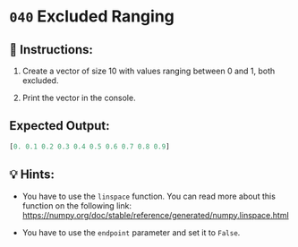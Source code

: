 # `040` Excluded Ranging

## 📝 Instructions:

1. Create a vector of size 10 with values ranging between 0 and 1, both excluded.

2. Print the vector in the console.

## Expected Output:

```python
[0. 0.1 0.2 0.3 0.4 0.5 0.6 0.7 0.8 0.9]
```

## 💡 Hints:

+ You have to use the `linspace` function. You can read more about this function on the following link: https://numpy.org/doc/stable/reference/generated/numpy.linspace.html

+ You have to use the `endpoint` parameter and set it to `False`.